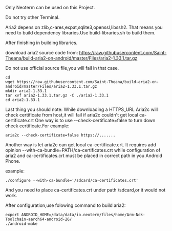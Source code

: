 Only Neoterm can be used on this Project.

Do not try other Terminal.

Aria2 depens on zlib,c-ares,expat,sqlite3,openssl,libssh2.
That means you need to build dependency libraries.Use build-libraries.sh to build them.

After finishing in building libraries.


download aria2 source code from:
https://raw.githubusercontent.com/Saint-Theana/build-aria2-on-android/master/Files/aria2-1.33.1.tar.gz

Do not use official source file,you will fail in that case.

```shell
cd
wget https://raw.githubusercontent.com/Saint-Theana/build-aria2-on-android/master/Files/aria2-1.33.1.tar.gz
mkdir aria2-1.33.1
tar xvf aria2-1.33.1.tar.gz -C ./aria2-1.33.1
cd aria2-1.33.1
```

Last thing you should note:
While downloading a HTTPS_URL Aria2c will check certificate from host,it will fail if aria2c couldn't get local ca-certificate.crt
One way is to use --check-certificate=false to turn down check certificate.For example:
```shell
aria2c --check-certificate=false https://.......
```

Another way is let aria2c can get local ca-certificate.crt.
It requires add opinion --with-ca-bundle=PATH/ca-certificates.crt while configuration of aria2 and ca-certificates.crt must be placed in correct path in you Android Phone.

example:
```shell
./configure --with-ca-bundle='/sdcard/ca-certificates.crt' 
```
And you need to place ca-certificates.crt under path /sdcard,or it would not work.

After configuration,use folowing command to build aria2:
```shell
export ANDROID_HOME=/data/data/io.neoterm/files/home/Arm-Ndk-Toolchain-aarch64-android-26/
./android-make
```







